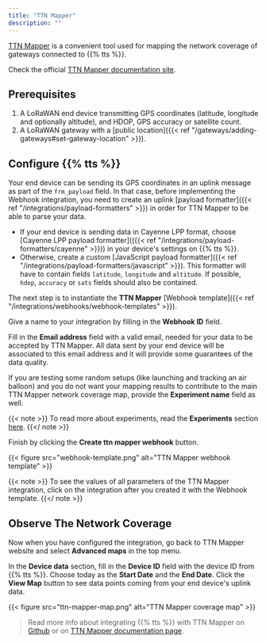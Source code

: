 ```yaml
---
title: "TTN Mapper"
description: ""
---
```


[TTN Mapper](https://ttnmapper.org/) is a convenient tool used for mapping the network coverage of gateways connected to {{% tts %}}. 

<!--more-->

Check the official [TTN Mapper documentation site](https://docs.ttnmapper.org/).

## Prerequisites

1. A LoRaWAN end device transmitting GPS coordinates (latitude, longitude and optionally altitude), and HDOP, GPS accuracy or satellite count.
2. A LoRaWAN gateway with a [public location]({{< ref "/gateways/adding-gateways#set-gateway-location" >}}). 

## Configure {{% tts %}}

Your end device can be sending its GPS coordinates in an uplink message as part of the `frm_payload` field. In that case, before implementing the Webhook integration, you need to create an uplink [payload formatter]({{< ref "/integrations/payload-formatters" >}}) in order for TTN Mapper to be able to parse your data.

- If your end device is sending data in Cayenne LPP format, choose [Cayenne LPP payload formatter](({{< ref "/integrations/payload-formatters/cayenne" >}})) in your device's settings on {{% tts %}}.
- Otherwise, create a custom [JavaScript payload formatter]({{< ref "/integrations/payload-formatters/javascript" >}}). This formatter will have to contain fields `latitude`, `longitude` and `altitude`. If possible, `hdop`, `accuracy` or `sats` fields should also be contained.

<!--- Some devices, for example [LoRa Edge LR1110](https://www.semtech.com/products/wireless-rf/lora-edge/), obtain their location from [LoRa Cloud](https://www.loracloud.com/) platform using {{% tts %}} [LoRa Cloud integration]({{< ref "/integrations/lora-cloud" >}}). As a result, device location solution is contained in the `location` field of the location solved message. In this case, there is no need to set up a payload formatter. --->

The next step is to instantiate the **TTN Mapper** [Webhook template]({{< ref "/integrations/webhooks/webhook-templates" >}}).

<!--- {{< note >}} Both uplink and location solved message types are enabled by default in TTN Mapper webhook template. {{</ note >}} --->

Give a name to your integration by filling in the **Webhook ID** field.

Fill in the **Email address** field with a valid email, needed for your data to be accepted by TTN Mapper. All data sent by your end device will be associated to this email address and it will provide some guarantees of the data quality.

If you are testing some random setups (like launching and tracking an air balloon) and you do not want your mapping results to contribute to the main TTN Mapper network coverage map, provide the **Experiment name** field as well.

{{< note >}} To read more about experiments, read the **Experiments** section [here](https://docs.ttnmapper.org/integration/tts-integration-v3.html). {{</ note >}}

Finish by clicking the **Create ttn mapper webhook** button.

{{< figure src="webhook-template.png" alt="TTN Mapper webhook template" >}}

{{< note >}} To see the values of all parameters of the TTN Mapper integration, click on the integration after you created it with the Webhook template. {{</ note >}}

## Observe The Network Coverage

Now when you have configured the integration, go back to TTN Mapper website and select **Advanced maps** in the top menu.

In the **Device data** section, fill in the **Device ID** field with the device ID from {{% tts %}}. Choose today as the **Start Date** and the **End Date**. Click the **View Map** button to see data points coming from your end device's uplink data.

{{< figure src="ttn-mapper-map.png" alt="TTN Mapper coverage map" >}}

> Read more info about integrating {{% tts %}} with TTN Mapper on [Github](https://github.com/ttnmapper/documentation/blob/master/integration/tts-integration-v3.md) or on [TTN Mapper documentation page](https://docs.ttnmapper.org/integration/tts-integration-v3.html).
